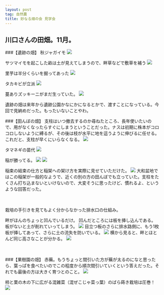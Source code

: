 ```yaml
---
layout: post
tag: 自然農
title: 妙なる畑の会 見学会
---
```

## 川口さんの田畑。11月。

###【遺跡の畑】
秋ジャガイモ
![](https://c1.staticflickr.com/1/578/22445691868_71e4bd4581.jpg)

サツマイモを起こした畝は土が見えてしまうので、畔草などで敷草を補う
![](https://c2.staticflickr.com/6/5777/22445705738_038b1bde89.jpg)

里芋は半分くらいを掘ってあった
![](https://c2.staticflickr.com/6/5705/22242902083_c26441d3d5.jpg)

タカキビが立派
![](https://c2.staticflickr.com/6/5755/22472087059_0f9a5b26fd.jpg)

蔓ありズッキーニがまだ生っていた。
![](https://c2.staticflickr.com/6/5681/22471913589_7f9b5fd161.jpg)

遺跡の畑は来年から遺跡公園かなにかになるとかで、渡すことになっている。今回で見納めだった。もったいないことやわ。
　

###【田んぼの畑】
支柱はいつ撤去するのか尋ねたところ、長年使いたいので、用がなくなったらすぐにしまうということだった。ナスは初期に株本がコロコロしないように縛るが、その後は枝が水平に地を這うように伸びるに任せる。これだと、支柱が早くにいらなくなる。
![](https://c2.staticflickr.com/6/5693/22875231411_b848ee1ab5.jpg)

タマネギの苗代
![](https://c1.staticflickr.com/1/590/22676093560_fa4726ed00.jpg)

稲が勝ってる。
![](https://c1.staticflickr.com/1/777/22850609052_71fe1292be.jpg)
![](https://c2.staticflickr.com/6/5762/22838127816_feda8808e7.jpg)

稲束の結束の仕方と稲架への架け方を実際に見せていただけた。
![](https://c2.staticflickr.com/6/5754/22838141056_6a0f26d811.jpg)
大和盆地ではこの稲架が一般的なようで、近くの別の方の田んぼでも立っていた。支柱をたくさん打ち込まないといけないので、大変そうに思ったけど、慣れるよ、というような回答だった。

　

栽培の手引きを見てもよく分からなかった排水口の仕組み。

畔がほんのちょっと凹んでいるだけ。
凹んだところには板を挿し込んである。板がないと土が削れていってしまう。
![](https://c2.staticflickr.com/6/5828/22838168366_9e677923ca.jpg)
目立つ板のさらに排水路側に、もう1枚板が挿してあって、さらに土の流失を防いでいる。
![](https://c2.staticflickr.com/6/5640/22445778467_3d22b2ce45.jpg)
横から見ると、畔とほとんど同じ高さなことが分かる。
![](https://c2.staticflickr.com/6/5731/22864180415_fb715d13f3.jpg)

　
　

###【果樹園の畑】
赤蕪。もうちょっと間引いた方が蕪が太るのになと思ったら、葉っぱを食べたいのでこの程度から順次間引いていくという答えだった。それでも最後の方は大きく育つとのこと。
![](https://c2.staticflickr.com/6/5770/22241438804_6df3c1de4e.jpg)

柿と栗の木の下に広がる混雑菜（混ぜこじゃ菜っ葉）のばら蒔き栽培は圧巻！
![](https://c2.staticflickr.com/6/5695/22243053243_879e841bf1.jpg)
